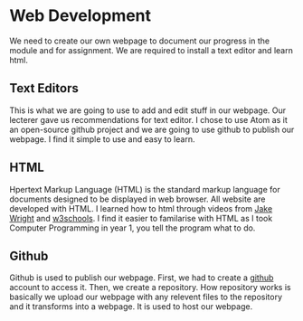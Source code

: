 # Web Development

We need to create our own webpage to document our progress in the module and for assignment. We are required to install a text editor and learn html.

## Text Editors

This is what we are going to use to add and edit stuff in our webpage. Our lecterer gave us  recommendations for text editor. I chose to use Atom as it an open-source github project and we are going to use github to publish our webpage. I find it simple to use and easy to learn.

## HTML

Hpertext Markup Language (HTML) is the standard markup language for documents designed to be displayed in web browser. All website are developed with HTML. I learned how to html through videos from [Jake Wright](https://www.youtube.com/watch?v=bWPMSSsVdPk) and [w3schools](https://www.w3schools.com). I find it easier to familarise with HTML as I took Computer Programming in year 1, you tell the program what to do.

## Github

Github is used to publish our webpage. First, we had to create a [github](https://www.github.com) account to access it. Then, we create a repository. How repository works is basically we upload our webpage with any relevent files to the repository and it transforms into a webpage. It is used to host our webpage. 
